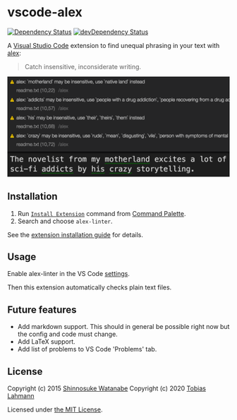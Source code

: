# vscode-alex

[![Dependency Status](https://david-dm.org/tlahmann/vscode-alex.svg)](https://david-dm.org/tlahmann/vscode-alex)
[![devDependency Status](https://david-dm.org/tlahmann/vscode-alex/dev-status.svg)](https://david-dm.org/tlahmann/vscode-alex?type=dev)

A [Visual Studio Code](https://code.visualstudio.com/) extension to find unequal phrasing in your text with [alex](https://alexjs.com/):

> Catch insensitive, inconsiderate writing.

![screenshot](media/screenshot.png)

## Installation

1. Run [`Install Extension`](https://code.visualstudio.com/docs/editor/extension-gallery#_install-an-extension) command from [Command Palette](https://code.visualstudio.com/Docs/editor/codebasics#_command-palette).
2. Search and choose `alex-linter`.

See the [extension installation guide](https://code.visualstudio.com/docs/editor/extension-gallery) for details.

## Usage

Enable alex-linter in the VS Code [settings](https://code.visualstudio.com/docs/getstarted/settings).

Then this extension automatically checks plain text files.

## Future features

* Add markdown support. This should in general be possible right now but the config and code must change.
* Add LaTeX support.
* Add list of problems to VS Code 'Problems' tab.

## License

Copyright (c) 2015 [Shinnosuke Watanabe](https://github.com/shinnn)
Copyright (c) 2020 [Tobias Lahmann](https://github.com/tlahmann)

Licensed under [the MIT License](./LICENSE).
